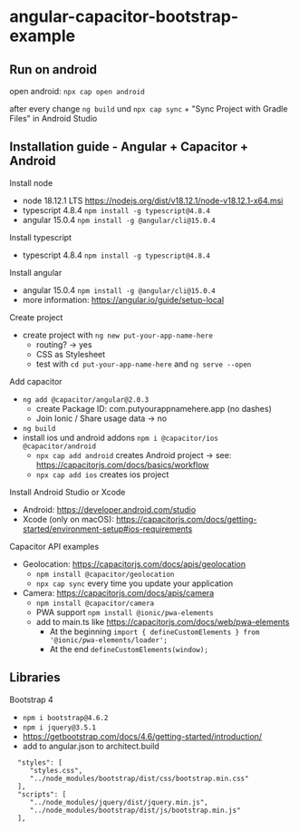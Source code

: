 # angular-capacitor-bootstrap-example

## Run on android

open android: `npx cap open android`

after every change `ng build` und `npx cap sync` + "Sync Project with Gradle Files" in Android Studio

## Installation guide - Angular + Capacitor + Android

Install node
- node 18.12.1 LTS https://nodejs.org/dist/v18.12.1/node-v18.12.1-x64.msi
- typescript 4.8.4 `npm install -g typescript@4.8.4`
- angular 15.0.4 `npm install -g @angular/cli@15.0.4`

Install typescript
- typescript 4.8.4 `npm install -g typescript@4.8.4`

Install angular
- angular 15.0.4 `npm install -g @angular/cli@15.0.4`
- more information: https://angular.io/guide/setup-local

Create project
- create project with `ng new put-your-app-name-here`
  - routing? -> yes
  - CSS as Stylesheet
  - test with `cd put-your-app-name-here` and `ng serve --open`

Add capacitor
- `ng add @capacitor/angular@2.0.3`
   - create Package ID: com.putyourappnamehere.app (no dashes)
   - Join Ionic / Share usage data -> no
- `ng build`
- install ios und android addons `npm i @capacitor/ios @capacitor/android`
  -  `npx cap add android` creates Android project -> see: https://capacitorjs.com/docs/basics/workflow
  -  `npx cap add ios` creates ios project

Install Android Studio or Xcode
- Android: https://developer.android.com/studio
- Xcode (only on macOS): https://capacitorjs.com/docs/getting-started/environment-setup#ios-requirements

Capacitor API examples
- Geolocation: https://capacitorjs.com/docs/apis/geolocation
  - `npm install @capacitor/geolocation`
  - `npx cap sync` every time you update your application
- Camera: https://capacitorjs.com/docs/apis/camera
  - `npm install @capacitor/camera`
  - PWA support `npm install @ionic/pwa-elements`
  - add to main.ts like https://capacitorjs.com/docs/web/pwa-elements
    - At the beginning `import { defineCustomElements } from '@ionic/pwa-elements/loader';`
    - At the end `defineCustomElements(window);`

## Libraries

Bootstrap 4
- `npm i bootstrap@4.6.2`
- `npm i jquery@3.5.1`
- https://getbootstrap.com/docs/4.6/getting-started/introduction/
- add to angular.json to architect.build
```
  "styles": [
     "styles.css",
     "../node_modules/bootstrap/dist/css/bootstrap.min.css"
  ],
  "scripts": [
     "../node_modules/jquery/dist/jquery.min.js",
     "../node_modules/bootstrap/dist/js/bootstrap.min.js"
  ],
```
